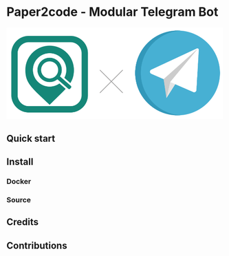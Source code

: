 # Paper2code - Modular Telegram Bot

![Paper2code feat telegram](./docs/img/paper2code_telegram.png "Paper2code feat telegram")

## Quick start


## Install

### Docker


### Source


## Credits


## Contributions

